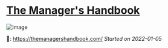 # [The Manager's Handbook](https://github.com/askming/Personal-reading/issues/7)

![image](https://user-images.githubusercontent.com/5671771/148262934-08210640-4e4b-4cb1-b2a6-b4399d599f09.png)

📍: https://themanagershandbook.com/
_Started on 2022-01-05_